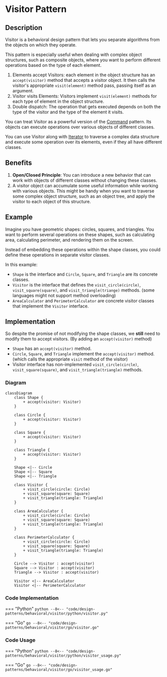 # Visitor Pattern

## Description

Visitor is a behavioral design pattern that lets you separate algorithms from the objects on which they operate.

This pattern is especially useful when dealing with complex object structures, such as composite objects, where you want to perform different operations based on the type of each element.

1. Elements accept Visitors: each element in the object structure has an `accept(visitor)` method that accepts a visitor object. It then calls the visitor's appropriate `visit(element)` method pass, passing itself as an argument.
2. Visitor visits Elements: Visitors implement `visit(element)` methods for each type of element in the object structure. 
3. Double dispatch: The operation that gets executed depends on both the type of the visitor and the type of the element it visits.

You can treat Visitor as a powerful version of the [Command](/design-patterns/behavioral/command.md) pattern. Its objects can execute operations over various objects of different classes. 

You can use Visitor along with [Iterator](/design-patterns/behavioral/iterator.md) to traverse a complex data structure and execute some operation over its elements, even if they all have different classes.

## Benefits

1. **Open/Closed Principle**: You can introduce a new behavior that can work with objects of different classes without changing these classes.
2.  A visitor object can accumulate some useful information while working with various objects. This might be handy when you want to traverse some complex object structure, such as an object tree, and apply the visitor to each object of this structure.

## Example

Imagine you have geometric shapes: circles, squares, and triangles. You want to perform several operations on these shapes, such as calculating area, calculating perimeter, and rendering them on the screen.

Instead of embedding these operations within the shape classes, you could define these operations in separate visitor classes.

In this example:

- `Shape` is the interface and `Circle`, `Square`, and `Triangle` are its concrete classes.
- `Visitor` is the interface that defines the `visit_circle(circle)`, `visit_square(square)`, and `visit_triangle(triange)` methods. (some languages might not support method overloading)
- `AreaCalculator` and `PerimeterCalculator` are concrete visitor classes that implement the `Visitor` interface.

## Implementation

So despite the promise of not modifying the shape classes, we **still** need to modify them to accept visitors. (By adding an `accept(visitor)` method)

- `Shape` has an `accept(visitor)` method.
- `Circle`, `Square`, and `Triangle` implement the `accept(visitor)` method. (which calls the appropriate `visit` method of the visitor)
- Visitor interface has non-implemented `visit_circle(circle)`, `visit_square(square)`, and `visit_triangle(triangle)` methods.

### Diagram

```mermaid
classDiagram
    class Shape {
        + accept(visitor: Visitor)
    }

    class Circle {
        + accept(visitor: Visitor)
    }

    class Square {
        + accept(visitor: Visitor)
    }

    class Triangle {
        + accept(visitor: Visitor)
    }

    Shape <|-- Circle
    Shape <|-- Square
    Shape <|-- Triangle

    class Visitor {
        + visit_circle(circle: Circle)
        + visit_square(square: Square)
        + visit_triangle(triangle: Triangle)
    }

    class AreaCalculator {
        + visit_circle(circle: Circle)
        + visit_square(square: Square)
        + visit_triangle(triangle: Triangle)
    }

    class PerimeterCalculator {
        + visit_circle(circle: Circle)
        + visit_square(square: Square)
        + visit_triangle(triangle: Triangle)
    }

    Circle --> Visitor : accept(visitor)
    Square --> Visitor : accept(visitor)
    Triangle --> Visitor : accept(visitor)
    
    Visitor <|-- AreaCalculator
    Visitor <|-- PerimeterCalculator

```

### Code Implementation

=== "Python"
    ```python
    --8<-- "code/design-patterns/behavioral/visitor/python/visitor.py"
    ```

=== "Go"
    ```go
    --8<-- "code/design-patterns/behavioral/visitor/go/visitor.go"
    ```

### Code Usage

=== "Python"
    ```python
    --8<-- "code/design-patterns/behavioral/visitor/python/visitor_usage.py"
    ```

=== "Go"
    ```go
    --8<-- "code/design-patterns/behavioral/visitor/go/visitor_usage.go"
    ```